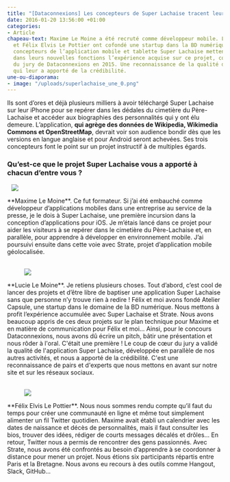 ```yaml
---
title: "[Dataconnexions] Les concepteurs de Super Lachaise tracent leur route"
date: 2016-01-20 13:56:00 +01:00
categories:
- Article
chapeau-text: Maxime Le Moine a été recruté comme développeur mobile. Lucie Le Moine
  et Félix Elvis Le Pottier ont cofondé une startup dans la BD numérique. Les trois
  concepteurs de l’application mobile et tablette Super Lachaise mettent à profit
  dans leurs nouvelles fonctions l’expérience acquise sur ce projet, coup de cœur
  du jury de Dataconnexions en 2015. Une reconnaissance de la qualité de leurs travaux
  qui leur a apporté de la crédibilité.
une-ou-diaporama:
- image: "/uploads/superlachaise_une_0.png"
---
```


Ils sont d’ores et déjà plusieurs milliers à avoir téléchargé Super Lachaise sur leur iPhone pour se repérer dans les dédales du cimetière du Père-Lachaise et accéder aux biographies des personnalités qui y ont élu demeure. L’application, **qui agrège des données de Wikipedia, Wikimedia Commons et OpenStreetMap**, devrait voir son audience bondir dès que les versions en langue anglaise et pour Android seront achevées. Ses trois concepteurs font le point sur un projet instructif à de multiples égards.

 

### Qu’est-ce que le projet Super Lachaise vous a apporté à chacun d’entre vous ?

<figure class='image-right' style='width: 40%; margin-left: 10px;'><img src="/uploads/maxime-le-moine.png"/></figure> **Maxime Le Moine**. Ce fut formateur. Si j’ai été embauché comme développeur d’applications mobiles dans une entreprise au service de la presse, je le dois à Super Lachaise, une première incursion dans la conception d’applications pour iOS. Je m’étais lancé dans ce projet pour aider les visiteurs à se repérer dans le cimetière du Père-Lachaise et, en parallèle, pour apprendre à développer en environnement mobile. J’ai poursuivi ensuite dans cette voie avec Strate, projet d’application mobile géolocalisée.
<br>
<br>
<figure class='image-left' style='width: 40%; margin-right: 10px;'><img src="/uploads/lucie-le-moine.png"/></figure> **Lucie Le Moine**. Je retiens plusieurs choses. Tout d’abord, c’est cool de lancer des projets et d’être libre de baptiser une application Super Lachaise sans que personne n’y trouve rien à redire ! Félix et moi avons fondé Atelier Capsule, une startup dans le domaine de la BD numérique. Nous mettons à profit l’expérience accumulée avec Super Lachaise et Strate. Nous avons beaucoup appris de ces deux projets sur le plan technique pour Maxime et en matière de communication pour Félix et moi… Ainsi, pour le concours Dataconnexions, nous avons dû écrire un pitch, bâtir une présentation et nous rôder à l'oral. C'était une première ! Le coup de cœur du jury a validé la qualité de l'application Super Lachaise, développée en parallèle de nos autres activités, et nous a apporté de la crédibilité. C'est une reconnaissance de pairs et d'experts que nous mettons en avant sur notre site et sur les réseaux sociaux.
<br>
<br>
<figure class='image-left' style='width: 40%; margin-right: 10px;'><img src="/uploads/felix-elvis-le-pottier.png"/></figure> **Félix Elvis Le Pottier**. Nous nous sommes rendu compte qu’il faut du temps pour créer une communauté en ligne et même tout simplement alimenter un fil Twitter quotidien. Maxime avait établi un calendrier avec les dates de naissance et décès de personnalités, mais il faut consulter les bios, trouver des idées, rédiger de courts messages décalés et drôles… En retour, Twitter nous a permis de rencontrer des gens passionnés. Avec Strate, nous avons été confrontés au besoin d’apprendre à se coordonner à distance pour mener un projet. Nous étions six participants répartis entre Paris et la Bretagne. Nous avons eu recours à des outils comme Hangout, Slack, GitHub...